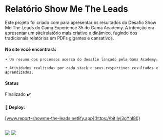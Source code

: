 # Relatório Show Me The Leads

Este projeto foi criado com para apresentar os resultados do Desafio Show Me The Leads do Gama Experience 35 do Gama Academy. A intenção era apresentar um site/relatório mais criativo e dinâmico, fugindo dos tradicionais relatórios em PDFs gigantes e cansativos. 

#### No site você encontrará: 
 
    • Um resumo dos processos acerca do desafio lançado pela Gama Academy;

    • Atividades realizadas por cada stack e seus respectivos resultados e aprendizados.

#### Status

Finalizado :heavy_check_mark:
 
#### :rocket: Deploy:
[www.report-showme-the-leads.netlify.app](https://bit.ly/3gYhl80)

 <br>
<img src="https://img.shields.io/static/v1?label=Bootstrap&message=Framework&color=DarkViolet&style=for-the-badge&logo=bootstrap"/>
<img src="https://img.shields.io/static/v1?label=Netlify&message=deploy&color=blue&style=for-the-badge&logo=netlify"/>
